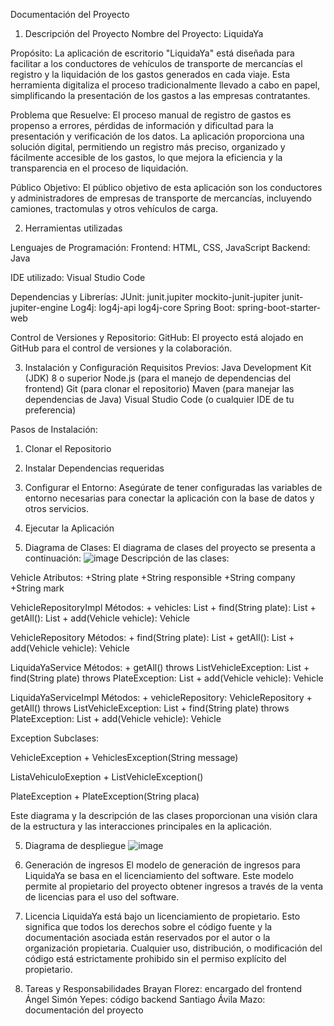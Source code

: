 Documentación del Proyecto

1. Descripción del Proyecto
Nombre del Proyecto: LiquidaYa

Propósito:
La aplicación de escritorio "LiquidaYa" está diseñada para facilitar a los conductores de vehículos de transporte de mercancías el registro y la liquidación de los gastos generados en cada viaje. Esta herramienta digitaliza el proceso tradicionalmente llevado a cabo en papel, simplificando la presentación de los gastos a las empresas contratantes.

Problema que Resuelve:
El proceso manual de registro de gastos es propenso a errores, pérdidas de información y dificultad para la presentación y verificación de los datos. La aplicación proporciona una solución digital, permitiendo un registro más preciso, organizado y fácilmente accesible de los gastos, lo que mejora la eficiencia y la transparencia en el proceso de liquidación.

Público Objetivo:
El público objetivo de esta aplicación son los conductores y administradores de empresas de transporte de mercancías, incluyendo camiones, tractomulas y otros vehículos de carga.

2. Herramientas utilizadas
   
Lenguajes de Programación:
Frontend: HTML, CSS, JavaScript
Backend: Java

IDE utilizado:
Visual Studio Code

Dependencias y Librerías:
JUnit:
junit.jupiter
mockito-junit-jupiter
junit-jupiter-engine
Log4j:
log4j-api
log4j-core
Spring Boot:
spring-boot-starter-web

Control de Versiones y Repositorio:
GitHub: El proyecto está alojado en GitHub para el control de versiones y la colaboración.

3. Instalación y Configuración
Requisitos Previos:
Java Development Kit (JDK) 8 o superior
Node.js (para el manejo de dependencias del frontend)
Git (para clonar el repositorio)
Maven (para manejar las dependencias de Java)
Visual Studio Code (o cualquier IDE de tu preferencia)

Pasos de Instalación:
1.	Clonar el Repositorio
2.	Instalar Dependencias requeridas
3.	Configurar el Entorno:
Asegúrate de tener configuradas las variables de entorno necesarias para conectar la aplicación con la base de datos y otros servicios.
4.	Ejecutar la Aplicación

4. Diagrama de Clases:
El diagrama de clases del proyecto se presenta a continuación:
![image](https://github.com/LiquidaYa/LiquidaYa-Lab1/assets/159569102/966d1110-0298-489d-804b-e106712a458b)
Descripción de las clases:

Vehicle
Atributos:
          +String plate
          +String responsible
          +String company
          +String mark

VehicleRepositoryImpl
Métodos:
          + vehicles: List<Vehicle> 
          + find(String plate): List<Vehicle>
          + getAll(): List<Vehicle> 
          + add(Vehicle vehicle): Vehicle
  
VehicleRepository
Métodos:
          + find(String plate): List<Vehicle>
          + getAll(): List<Vehicle> 
          + add(Vehicle vehicle): Vehicle
  
LiquidaYaService
Métodos: 
	        + getAll() throws ListVehicleException: List<Vehicle> 
          + find(String plate) throws PlateException: List<Vehicle>
          + add(Vehicle vehicle): Vehicle

LiquidaYaServiceImpl
Métodos: 
	        + vehicleRepository: VehicleRepository
        	+ getAll() throws ListVehicleException: List<Vehicle>
        	+ find(String plate) throws PlateException: List<Vehicle>
        	+ add(Vehicle vehicle): Vehicle
         
Exception
Subclases:

VehicleException 
          + VehiclesException(String message)

ListaVehiculoExeption
          + ListVehicleException()

PlateException
          + PlateException(String placa)

Este diagrama y la descripción de las clases proporcionan una visión clara de la estructura y las interacciones principales en la aplicación.

5. Diagrama de despliegue
   ![image](https://github.com/LiquidaYa/LiquidaYa-Lab1/assets/159569102/48ee4010-eb1e-4809-8e93-fe668b6377a5)

6. Generación de ingresos
El modelo de generación de ingresos para LiquidaYa se basa en el licenciamiento del software. Este modelo permite al propietario del proyecto obtener ingresos a través de la venta de licencias para el uso del software.

7. Licencia
LiquidaYa está bajo un licenciamiento de propietario. Esto significa que todos los derechos sobre el código fuente y la documentación asociada están reservados por el autor o la organización propietaria. Cualquier uso, distribución, o modificación del código está estrictamente prohibido sin el permiso explícito del propietario.

8. Tareas y Responsabilidades
Brayan Florez: encargado del frontend
Ángel Simón Yepes: código backend
Santiago Ávila Mazo: documentación del proyecto






